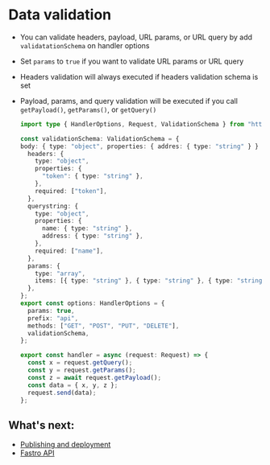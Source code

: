 # Data validation

- You can validate headers, payload, URL params, or URL query by add `validatationSchema` on handler options
- Set `params` to `true` if you want to validate URL params or URL query
- Headers validation will always executed if headers validation schema is set
- Payload, params, and query validation will be executed if you call `getPayload()`, `getParams()`, or `getQuery()`

    ```ts
    import type { HandlerOptions, Request, ValidationSchema } from "https://raw.fastro.dev/master/mod.ts";

    const validationSchema: ValidationSchema = {
    body: { type: "object", properties: { addres: { type: "string" } } },
      headers: {
        type: "object",
        properties: {
          "token": { type: "string" },
        },
        required: ["token"],
      },
      querystring: {
        type: "object",
        properties: {
          name: { type: "string" },
          address: { type: "string" },
        },
        required: ["name"],
      },
      params: {
        type: "array",
        items: [{ type: "string" }, { type: "string" }, { type: "string" }],
      },
    };
    export const options: HandlerOptions = {
      params: true,
      prefix: "api",
      methods: ["GET", "POST", "PUT", "DELETE"],
      validationSchema,
    };

    export const handler = async (request: Request) => {
      const x = request.getQuery();
      const y = request.getParams();
      const z = await request.getPayload();
      const data = { x, y, z };
      request.send(data);
    };
    ```


## What's next:
- [Publishing and deployment](deployment.md)
- [Fastro API](api.md)